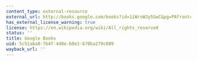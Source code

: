 ```yaml
---
content_type: external-resource
external_url: http://books.google.com/books?id=1iWrvWJy5SwC&pg=PAfrontcover
has_external_license_warning: true
license: https://en.wikipedia.org/wiki/All_rights_reserved
status: ''
title: Google Books
uid: 5c51aba0-7b4f-4d0e-b0e1-670ba279c089
wayback_url: ''
---
```

